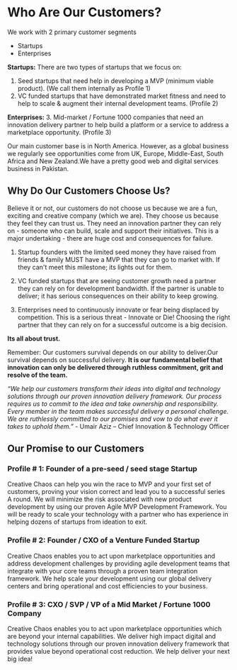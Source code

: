 # Who Are Our Customers?

We work with 2 primary customer segments
- Startups
- Enterprises

**Startups:**
There are two types of startups that we focus on:
1. Seed startups that need help in developing a MVP (minimum viable product). (We call them internally as Profile 1)
2. VC funded startups that have demonstrated market fitness and need to help to scale & augment their internal development teams. (Profile 2)

**Enterprises:**
3. Mid-market / Fortune 1000 companies that need an innovation delivery partner to help build a platform or a service to address a marketplace opportunity. (Profile 3)

Our main customer base is in North America. However, as a global business we regularly see opportunities come from UK, Europe, Middle-East, South Africa and New Zealand.We have a pretty good web and digital services business in Pakistan.

## Why Do Our Customers Choose Us? ##
Believe it or not, our customers do not choose us because we are a fun, exciting and creative company (which we are). They choose us because they feel they can trust us. They need an innovation partner they can rely on - someone who can build, scale and support their initiatives. This is a major undertaking - there are huge cost and consequences for failure. 

1. Startup founders with the limited seed money they have raised from friends & family MUST have a MVP that they can go to market with. If they can't meet this milestone; its lights out for them.

2. VC funded startups that are seeing customer growth need a partner they can rely on for development bandwidth. If the partner is unable to deliver; it has serious consequences on their ability to keep growing.

3. Enterprises need to continuously innovate or fear being displaced by competition. This is a serious threat - Innovate or Die! Choosing the right partner that they can rely on for a successful outcome is a big decision.

**Its all about trust.**

Remember:
Our customers survival depends on our ability to deliver.Our survival depends on successful delivery.
**It is our fundamental belief that innovation can only be delivered through ruthless commitment, grit and resolve of the team.**

_“We help our customers transform their ideas into digital and technology solutions through our proven innovation delivery framework. Our process requires us to commit to the idea and take ownership and responsibility. Every member in the team makes successful delivery a personal challenge. We are ruthlessly committed to our promises and vow to do what ever it takes to uphold them.”_ - Umair Aziz – Chief Innovation & Technology Officer


## Our Promise to our Customers 

### Profile # 1: Founder of a pre-seed / seed stage Startup
Creative Chaos can help you win the race to MVP and your first set of customers, proving your vision correct and lead you to a successful series A round. We will minimize the risk associated with new product development by using our proven Agile MVP Development Framework. You will be ready to scale your technology with a partner who has experience in helping dozens of startups from ideation to exit.

### Profile # 2: Founder / CXO of a Venture Funded Startup
Creative Chaos enables you to act upon marketplace opportunities and address development challenges by providing agile development teams that integrate with your core teams through a proven team integration framework. We help scale your development using our global delivery centers and bring operational and cost efficiencies to your business.

### Profile # 3: CXO / SVP / VP of a Mid Market / Fortune 1000 Company
Creative Chaos enables you to act upon marketplace opportunities which are beyond your internal capabilities. We deliver high impact digital and technology solutions through our proven innovation delivery framework that provides value beyond operational cost reduction. We help deliver your next big idea!
